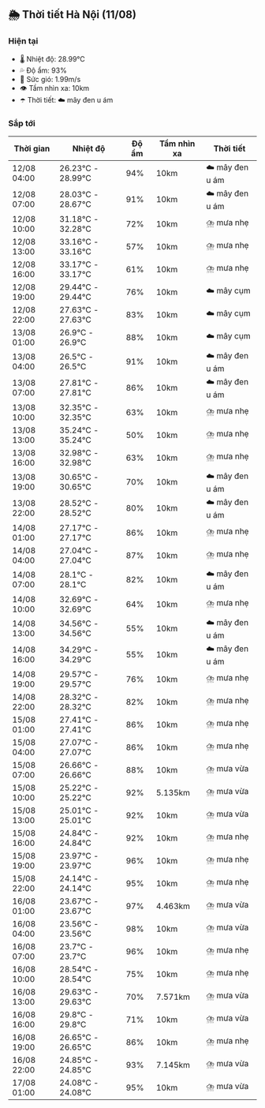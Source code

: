 ## 🌦️ Thời tiết Hà Nội (11/08)

### Hiện tại

- 🌡️ Nhiệt độ: 28.99℃
- 💦 Độ ẩm: 93%
- 💨 Sức gió: 1.99m/s
- 👁️ Tầm nhìn xa: 10km
- ☂️ Thời tiết: ☁️ mây đen u ám

### Sắp tới

| Thời gian | Nhiệt độ | Độ ẩm | Tầm nhìn xa | Thời tiết |
| --- | --- | --- | --- | --- |
| 12/08 04:00 | 26.23℃ - 28.99℃ | 94% | 10km | ☁️ mây đen u ám |
| 12/08 07:00 | 28.03℃ - 28.67℃ | 91% | 10km | ☁️ mây đen u ám |
| 12/08 10:00 | 31.18℃ - 32.28℃ | 72% | 10km | ⛈️ mưa nhẹ |
| 12/08 13:00 | 33.16℃ - 33.16℃ | 57% | 10km | ⛈️ mưa nhẹ |
| 12/08 16:00 | 33.17℃ - 33.17℃ | 61% | 10km | ⛈️ mưa nhẹ |
| 12/08 19:00 | 29.44℃ - 29.44℃ | 76% | 10km | ☁️ mây cụm |
| 12/08 22:00 | 27.63℃ - 27.63℃ | 83% | 10km | ☁️ mây cụm |
| 13/08 01:00 | 26.9℃ - 26.9℃ | 88% | 10km | ☁️ mây cụm |
| 13/08 04:00 | 26.5℃ - 26.5℃ | 91% | 10km | ☁️ mây đen u ám |
| 13/08 07:00 | 27.81℃ - 27.81℃ | 86% | 10km | ☁️ mây đen u ám |
| 13/08 10:00 | 32.35℃ - 32.35℃ | 63% | 10km | ⛈️ mưa nhẹ |
| 13/08 13:00 | 35.24℃ - 35.24℃ | 50% | 10km | ⛈️ mưa nhẹ |
| 13/08 16:00 | 32.98℃ - 32.98℃ | 63% | 10km | ⛈️ mưa nhẹ |
| 13/08 19:00 | 30.65℃ - 30.65℃ | 70% | 10km | ☁️ mây đen u ám |
| 13/08 22:00 | 28.52℃ - 28.52℃ | 80% | 10km | ☁️ mây đen u ám |
| 14/08 01:00 | 27.17℃ - 27.17℃ | 86% | 10km | ⛈️ mưa nhẹ |
| 14/08 04:00 | 27.04℃ - 27.04℃ | 87% | 10km | ⛈️ mưa nhẹ |
| 14/08 07:00 | 28.1℃ - 28.1℃ | 82% | 10km | ☁️ mây đen u ám |
| 14/08 10:00 | 32.69℃ - 32.69℃ | 64% | 10km | ⛈️ mưa nhẹ |
| 14/08 13:00 | 34.56℃ - 34.56℃ | 55% | 10km | ☁️ mây đen u ám |
| 14/08 16:00 | 34.29℃ - 34.29℃ | 55% | 10km | ☁️ mây đen u ám |
| 14/08 19:00 | 29.57℃ - 29.57℃ | 76% | 10km | ⛈️ mưa nhẹ |
| 14/08 22:00 | 28.32℃ - 28.32℃ | 82% | 10km | ⛈️ mưa nhẹ |
| 15/08 01:00 | 27.41℃ - 27.41℃ | 86% | 10km | ⛈️ mưa nhẹ |
| 15/08 04:00 | 27.07℃ - 27.07℃ | 86% | 10km | ⛈️ mưa nhẹ |
| 15/08 07:00 | 26.66℃ - 26.66℃ | 88% | 10km | ⛈️ mưa vừa |
| 15/08 10:00 | 25.22℃ - 25.22℃ | 92% | 5.135km | ⛈️ mưa vừa |
| 15/08 13:00 | 25.01℃ - 25.01℃ | 92% | 10km | ⛈️ mưa vừa |
| 15/08 16:00 | 24.84℃ - 24.84℃ | 92% | 10km | ⛈️ mưa nhẹ |
| 15/08 19:00 | 23.97℃ - 23.97℃ | 96% | 10km | ⛈️ mưa nhẹ |
| 15/08 22:00 | 24.14℃ - 24.14℃ | 95% | 10km | ⛈️ mưa nhẹ |
| 16/08 01:00 | 23.67℃ - 23.67℃ | 97% | 4.463km | ⛈️ mưa vừa |
| 16/08 04:00 | 23.56℃ - 23.56℃ | 98% | 10km | ⛈️ mưa vừa |
| 16/08 07:00 | 23.7℃ - 23.7℃ | 96% | 10km | ⛈️ mưa nhẹ |
| 16/08 10:00 | 28.54℃ - 28.54℃ | 75% | 10km | ⛈️ mưa nhẹ |
| 16/08 13:00 | 29.63℃ - 29.63℃ | 70% | 7.571km | ⛈️ mưa vừa |
| 16/08 16:00 | 29.8℃ - 29.8℃ | 71% | 10km | ⛈️ mưa vừa |
| 16/08 19:00 | 26.65℃ - 26.65℃ | 86% | 10km | ⛈️ mưa nhẹ |
| 16/08 22:00 | 24.85℃ - 24.85℃ | 93% | 7.145km | ⛈️ mưa vừa |
| 17/08 01:00 | 24.08℃ - 24.08℃ | 95% | 10km | ⛈️ mưa vừa |
